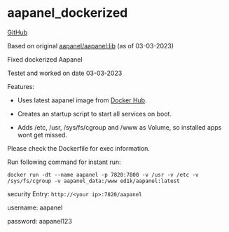 # aapanel_dockerized
[GitHub](https://github.com/Ed1ks/aapanel_dockerized)


Based on original [aapanel/aapanel:lib](https://hub.docker.com/r/aapanel/aapanel) (as of 03-03-2023)

Fixed dockerized Aapanel

Testet and worked on date 03-03-2023

Features:

* Uses latest aapanel image from [Docker Hub](https://hub.docker.com/).

* Creates an startup script to start all services on boot.

* Adds /etc, /usr, /sys/fs/cgroup and /www as Volume, so installed apps wont get missed.



Please check the Dockerfile for exec information.



Run following command for instant run:

`docker run -dt --name aapanel -p 7820:7800 -v /usr -v /etc -v /sys/fs/cgroup -v aapanel_data:/www ed1k/aapanel:latest`

security Entry: `http://<your ip>:7820/aapanel`
  
username: aapanel
  
password: aapanel123
